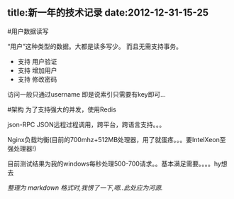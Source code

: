 title:新一年的技术记录
date:2012-12-31-15-25
---
#用户数据读写

“用户”这种类型的数据。大都是读多写少。 而且无需支持事务。

* 支持 用户验证
* 支持 增加用户
* 支持 修改密码

访问一般只通过username 即是说索引只需要有key即可...

#架构
为了支持强大的并发，使用Redis

json-RPC JSON远程过程调用，跨平台，跨语言支持。。。

Nginx负载均衡(目前的700mhz+512MB处理器，用了就蛋疼。。。要IntelXeon至强处理器!)

目前测试结果为我的windows每秒处理500-700请求。。基本满足需要。。。。hy想去

*整理为 markdown 格式时,我愣了一下,嗯..此处应为河源.*
